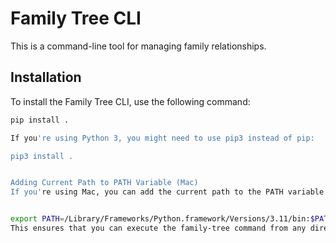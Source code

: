# Family Tree CLI

This is a command-line tool for managing family relationships.

## Installation

To install the Family Tree CLI, use the following command:

```sh
pip install .

If you're using Python 3, you might need to use pip3 instead of pip:

pip3 install .


Adding Current Path to PATH Variable (Mac)
If you're using Mac, you can add the current path to the PATH variable using the following command:


export PATH=/Library/Frameworks/Python.framework/Versions/3.11/bin:$PATH
This ensures that you can execute the family-tree command from any directory without specifying the full path.

